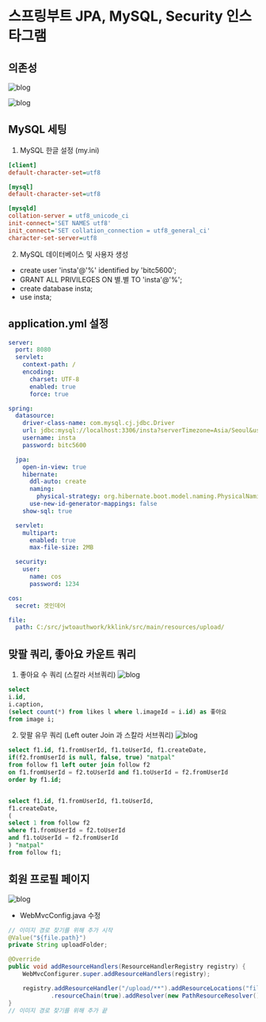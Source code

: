 # 스프링부트 JPA, MySQL, Security 인스타그램

## 의존성

![blog](https://postfiles.pstatic.net/MjAyMDA4MjBfMTM5/MDAxNTk3ODgzNDIyMDYz.wZ5P4Ig9VYkJJLswXvdtkqY22qzxXBQjxrFGCIxQ33kg.X-uXGvkC2bYaAvyVxhxjPQsj61XGB1fa9iZ8UcQPRigg.PNG.getinthere/Screenshot_42.png?type=w773)

![blog](<https://postfiles.pstatic.net/MjAyMDA4MjRfMTA2/MDAxNTk4MjMyNzA1OTgz.BQb6a4IR5Q22aWTKnwII-hIaHZx_N7-htey0g0Tp3ykg.5waKQmAt8kPgPKodIC_pfsP-4We7tYdrm3HKgbYOrlsg.JPEG.aryeong2/ERD_%EB%8B%A4%EC%9D%B4%EC%96%B4%EA%B7%B8%EB%9E%A8_(1).jpg?type=w966>)

## MySQL 세팅

1. MySQL 한글 설정 (my.ini)

```ini
[client]
default-character-set=utf8

[mysql]
default-character-set=utf8

[mysqld]
collation-server = utf8_unicode_ci
init-connect='SET NAMES utf8'
init_connect='SET collation_connection = utf8_general_ci'
character-set-server=utf8
```

2. MySQL 데이터베이스 및 사용자 생성

- create user 'insta'@'%' identified by 'bitc5600';
- GRANT ALL PRIVILEGES ON 별.별 TO 'insta'@'%';
- create database insta;
- use insta;

## application.yml 설정

```yml
server:
  port: 8080
  servlet:
    context-path: /
    encoding:
      charset: UTF-8
      enabled: true
      force: true

spring:
  datasource:
    driver-class-name: com.mysql.cj.jdbc.Driver
    url: jdbc:mysql://localhost:3306/insta?serverTimezone=Asia/Seoul&useSSL=false&allowPublicKeyRetrieval=true
    username: insta
    password: bitc5600

  jpa:
    open-in-view: true
    hibernate:
      ddl-auto: create
      naming:
        physical-strategy: org.hibernate.boot.model.naming.PhysicalNamingStrategyStandardImpl
      use-new-id-generator-mappings: false
    show-sql: true

  servlet:
    multipart:
      enabled: true
      max-file-size: 2MB

  security:
    user:
      name: cos
      password: 1234

cos:
  secret: 겟인데어

file:
  path: C:/src/jwtoauthwork/kklink/src/main/resources/upload/
```

## 맞팔 쿼리, 좋아요 카운트 쿼리

1. 좋아요 수 쿼리 (스칼라 서브쿼리)
   ![blog](https://postfiles.pstatic.net/MjAyMDA4MjRfMTYw/MDAxNTk4MjM5NzUwMjMy.VZH7JMI_P8AwMhJCSXxHfFSQq8uaJ7w6ufEjsvlae44g.mJoyoc69PAY-kHK5jeQW2JtrpOUA6i_qQFGcpqeHNNAg.PNG.getinthere/Screenshot_49.png?type=w773)

```sql
select
i.id,
i.caption,
(select count(*) from likes l where l.imageId = i.id) as 좋아요
from image i;
```

2. 맞팔 유무 쿼리 (Left outer Join 과 스칼라 서브쿼리)
   ![blog](https://postfiles.pstatic.net/MjAyMDA4MjRfMjAy/MDAxNTk4MjM3ODE4MjUw.pDKhnS9IE1usJqVXVVo9iNJOo5FPbC7YDOLBP4IwCQIg.3tTT-qYv5b27K9AMP-dZP1YauCvD-7MJLm_j6FvIvJkg.PNG.getinthere/Screenshot_48.png?type=w773)

```sql
select f1.id, f1.fromUserId, f1.toUserId, f1.createDate,
if(f2.fromUserId is null, false, true) "matpal"
from follow f1 left outer join follow f2
on f1.fromUserId = f2.toUserId and f1.toUserId = f2.fromUserId
order by f1.id;


select f1.id, f1.fromUserId, f1.toUserId,
f1.createDate,
(
select 1 from follow f2
where f1.fromUserId = f2.toUserId
and f1.toUserId = f2.fromUserId
) "matpal"
from follow f1;
```

## 회원 프로필 페이지
![blog](https://postfiles.pstatic.net/MjAyMDA4MzFfMTY0/MDAxNTk4ODQ2ODIyMjE1.h6LvLgpw7k-xjJAuGU04sx397NJovgMY8ktL_fuMPdcg._83FHpv7Y8ly5By_Z5-_56kewhkiCD5bgKOjf3L0pjAg.PNG.getinthere/Screenshot_1.png?type=w773)

- WebMvcConfig.java 수정
```java
// 이미지 경로 찾기를 위해 추가 시작
@Value("${file.path}")
private String uploadFolder;

@Override
public void addResourceHandlers(ResourceHandlerRegistry registry) {
	WebMvcConfigurer.super.addResourceHandlers(registry);

	registry.addResourceHandler("/upload/**").addResourceLocations("file:///" + uploadFolder).setCachePeriod(3600)
			.resourceChain(true).addResolver(new PathResourceResolver());
}
// 이미지 경로 찾기를 위해 추가 끝
```